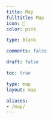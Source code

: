 ```yaml
---
title: Map
fulltitle: Map
icon: 🌹
color: pink

type: blank

comments: false

draft: false

toc: true

type: map
layout: map

aliases:
- /map/
---
```


